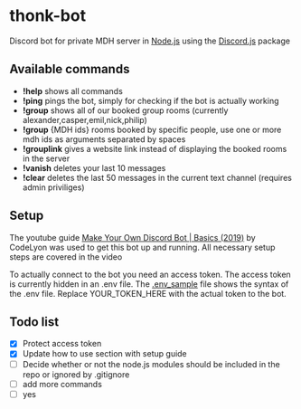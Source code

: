 # thonk-bot
Discord bot for private MDH server in [Node.js](https://nodejs.org/) using the [Discord.js](https://discord.js.org/) package

## Available commands
- **!help** shows all commands
- **!ping** pings the bot, simply for checking if the bot is actually working
- **!group** shows all of our booked group rooms (currently alexander,casper,emil,nick,philip)
- **!group** {MDH ids} rooms booked by specific people, use one or more mdh ids as arguments separated by spaces
- **!grouplink** gives a website link instead of displaying the booked rooms in the server
- **!vanish** deletes your last 10 messages
- **!clear** deletes the last 50 messages in the current text channel (requires admin priviliges)

## Setup
The youtube guide [Make Your Own Discord Bot | Basics (2019)](https://www.youtube.com/watch?v=X_qg0Ut9nU8) by CodeLyon was used to get this bot up and running. All necessary setup steps are covered in the video

To actually connect to the bot you need an access token. The access token is currently hidden in an .env file. The [.env_sample](/.env_sample) file shows the syntax of the .env file. Replace YOUR_TOKEN_HERE with the actual token to the bot.

## Todo list 
- [x] Protect access token 
- [x] Update how to use section with setup guide
- [ ] Decide whether or not the node.js modules should be included in the repo or ignored by .gitignore
- [ ] add more commands
- [ ] yes
